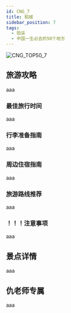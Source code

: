 ```yaml
---
id: CNG_7
title: 稻城
sidebar_position: 7
tags:
  - 拾柒
  - 中国一生必去的50个地方
---
```

![CNG_TOP50_7](/img/love/CNG_TOP50/7.png)

## 旅游攻略

aaa

### 最佳旅行时间

aaa

### 行李准备指南

aaa

### 周边住宿指南

aaa

### 旅游路线推荐

aaa

### ！！！注意事项

aaa

## 景点详情

aaa

## 仇老师专属

aaa
